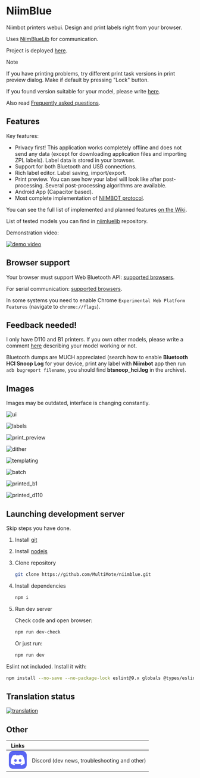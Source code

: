 # NiimBlue

Niimbot printers webui. Design and print labels right from your browser.

Uses [NiimBlueLib](https://github.com/MultiMote/niimbluelib) for communication.

Project is deployed [here](https://niim.mmote.ru).

> [!NOTE]
> If you have printing problems, try different print task versions in print preview dialog. Make if default by pressing "Lock" button.
>
> If you found version suitable for your model, please write [here](https://github.com/MultiMote/niimbluelib/issues/1).
>
> Also read [Frequently asked questions](https://github.com/MultiMote/niimblue/wiki/Frequently-asked-questions).


## Features

Key features:

* Privacy first! This application works completely offline and does not send any data (except for downloading application files and importing ZPL labels). Label data is stored in your browser.
* Support for both Bluetooth and USB connections.
* Rich label editor. Label saving, import/export.
* Print preview. You can see how your label will look like after post-processing. Several post-processing algorithms are available.
* Android App (Capacitor based).
* Most complete implementation of [NIIMBOT protocol](https://multimote.github.io/niimbluelib/documents/NIIMBOT_printers_protocol.html).

You can see the full list of implemented and planned features [on the Wiki](https://github.com/MultiMote/niimblue/wiki#features).

List of tested models you can find in [niimluelib](https://github.com/MultiMote/niimbluelib/issues/1) repository.

Demonstration video:

[![demo video](https://img.youtube.com/vi/u8QX-5e3W_A/mqdefault.jpg)](https://www.youtube.com/watch?v=u8QX-5e3W_A)

## Browser support

Your browser must support Web Bluetooth API: [supported browsers](https://developer.mozilla.org/en-US/docs/Web/API/Web_Bluetooth_API#browser_compatibility).

For serial communication: [supported browsers](https://developer.mozilla.org/en-US/docs/Web/API/Web_Serial_API#browser_compatibility).

In some systems you need to enable Chrome `Experimental Web Platform Features` (navigate to `chrome://flags`).

## Feedback needed!

I only have D110 and B1 printers. If you own other models, please write a comment [here](https://github.com/MultiMote/niimbluelib/issues/1) describing your model working or not.

Bluetooth dumps are MUCH appreciated (search how to enable **Bluetooth HCI Snoop Log** for your device, print any label with **Niimbot** app then run `adb bugreport filename`, you should find **btsnoop_hci.log** in the archive).

## Images

Images may be outdated, interface is changing constantly.

![ui](about/ui.png)

![labels](about/labels.png)

![print_preview](about/print_preview.png)

![dither](about/dither.png)

![templating](about/templating.png)

![batch](about/batch.png)

![printed_b1](about/printed_b1.jpg)

![printed_d110](about/printed_d110.jpg)

## Launching development server

Skip steps you have done.

1. Install [git](https://git-scm.com)

2. Install [nodejs](https://nodejs.org)

3. Clone repository

    ```bash
    git clone https://github.com/MultiMote/niimblue.git
    ```

4. Install dependencies

    ```bash
    npm i
    ```

5. Run dev server

    Check code and open browser:

    ```bash
    npm run dev-check
    ```

    Or just run:

    ```bash
    npm run dev
    ```

Eslint not included. Install it with:

```bash
npm install --no-save --no-package-lock eslint@9.x globals @types/eslint @eslint/js typescript-eslint eslint-plugin-svelte
```

## Translation status

[![translation](https://weblate.mmote.ru/widget/niimblue/web/multi-auto.svg)](https://weblate.mmote.ru/engage/niimblue/)

## Other

|  Links |    |
|--------| -- |
| [<img src="https://raw.githubusercontent.com/tandpfun/skill-icons/65dea6c4eaca7da319e552c09f4cf5a9a8dab2c8/icons/Discord.svg" width="48">](https://discord.gg/jXPAfZVd8a) | Discord (dev news, troubleshooting and other) |
